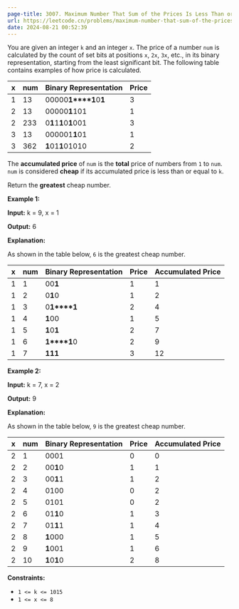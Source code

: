 ```yaml
---
page-title: 3007. Maximum Number That Sum of the Prices Is Less Than or Equal to K
url: https://leetcode.cn/problems/maximum-number-that-sum-of-the-prices-is-less-than-or-equal-to-k/description/?envType=daily-question&envId=2024-08-21
date: 2024-08-21 00:52:39
---
```

You are given an integer `k` and an integer `x`. The price of a number `num` is calculated by the count of set bits 
at positions `x`, `2x`, `3x`, etc., in its binary representation, starting from the least significant bit. The following table contains examples of how price is calculated.

| x | num | Binary Representation | Price |
| --- | --- | --- | --- |
| 1 | 13 | 00000**1****1**0**1** | 3 |
| 2 | 13 | 00000**1**101 | 1 |
| 2 | 233 | 0**1**1**1**0**1**001 | 3 |
| 3 | 13 | 000001**1**01 | 1 |
| 3 | 362 | **1**01**1**01010 | 2 |

The **accumulated price** of `num` is the **total** price of numbers from `1` to `num`. `num` is considered **cheap** if its accumulated price is less than or equal to `k`.

Return the **greatest** cheap number.

**Example 1:**

**Input:** k = 9, x = 1

**Output:** 6

**Explanation:**

As shown in the table below, `6` is the greatest cheap number.

| x | num | Binary Representation | Price | Accumulated Price |
| --- | --- | --- | --- | --- |
| 1 | 1 | 00**1** | 1 | 1 |
| 1 | 2 | 0**1**0 | 1 | 2 |
| 1 | 3 | 0**1****1** | 2 | 4 |
| 1 | 4 | **1**00 | 1 | 5 |
| 1 | 5 | **1**0**1** | 2 | 7 |
| 1 | 6 | **1****1**0 | 2 | 9 |
| 1 | 7 | **1****1****1** | 3 | 12 |

**Example 2:**

**Input:** k = 7, x = 2

**Output:** 9

**Explanation:**

As shown in the table below, `9` is the greatest cheap number.

| x | num | Binary Representation | Price | Accumulated Price |
| --- | --- | --- | --- | --- |
| 2 | 1 | 0001 | 0 | 0 |
| 2 | 2 | 00**1**0 | 1 | 1 |
| 2 | 3 | 00**1**1 | 1 | 2 |
| 2 | 4 | 0100 | 0 | 2 |
| 2 | 5 | 0101 | 0 | 2 |
| 2 | 6 | 01**1**0 | 1 | 3 |
| 2 | 7 | 01**1**1 | 1 | 4 |
| 2 | 8 | **1**000 | 1 | 5 |
| 2 | 9 | **1**001 | 1 | 6 |
| 2 | 10 | **1**0**1**0 | 2 | 8 |

**Constraints:**

-   `1 <= k <= 1015`
-   `1 <= x <= 8`